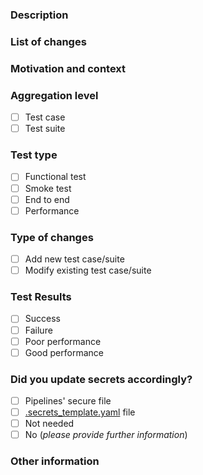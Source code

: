 ### Description

<!--- Please always add a PR description as if nobody knows anything about the context these changes come from. -->
<!--- Even if we are all from our internal team, we may not be on the same page. -->
<!--- Write this PR as you were contributing to a public OSS project, where nobody knows you and you have to earn their trust. -->
<!--- This will improve our projects in the long run! Thanks. -->

### List of changes

<!--- Describe your changes in detail -->

### Motivation and context

<!--- Why is this change required? What problem does it solve? -->

### Aggregation level

<!--- Did you write a single reusable test case, or a full test suite?  -->

- [ ] Test case
- [ ] Test suite

### Test type

- [ ] Functional test
- [ ] Smoke test
- [ ] End to end
- [ ] Performance

### Type of changes

- [ ] Add new test case/suite
- [ ] Modify existing test case/suite

### Test Results

- [ ] Success
- [ ] Failure
- [ ] Poor performance
- [ ] Good performance

### Did you update secrets accordingly?

- [ ] Pipelines' secure file
- [ ] [.secrets_template.yaml](..%2Fconf%2F.secrets_template.yaml) file
- [ ] Not needed
- [ ] No (_please provide further information_)

### Other information

<!-- Any other information that is important to this PR such as screenshots of how the component looks before and after the change. -->
